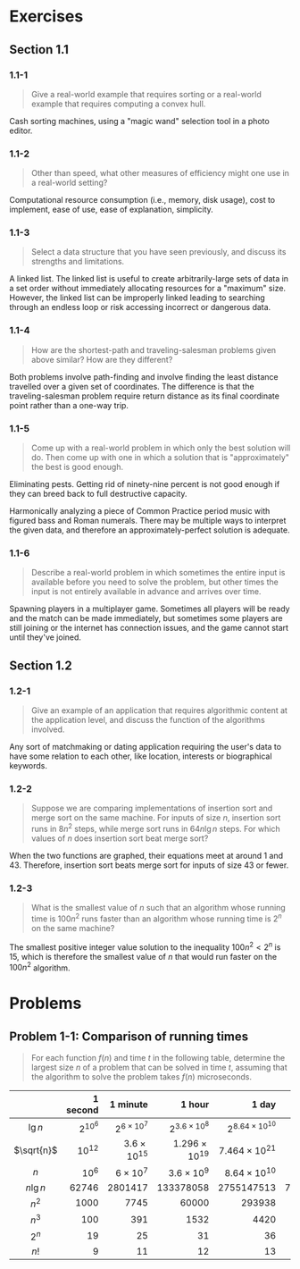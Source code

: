 <!---
N.B: This file is formatted for displays larger than 80 columns (163 cols) to
properly format the Markdown table.
-->

# Exercises

## Section 1.1

### 1.1-1

> Give a real-world example that requires sorting or a real-world example that
> requires computing a convex hull.

Cash sorting machines, using a "magic wand" selection tool in a photo editor.

### 1.1-2

> Other than speed, what other measures of efficiency might one use in a
> real-world setting?

Computational resource consumption (i.e., memory, disk usage), cost to
implement, ease of use, ease of explanation, simplicity.

### 1.1-3

> Select a data structure that you have seen previously, and discuss its strengths
> and limitations.

A linked list. The linked list is useful to create arbitrarily-large sets of
data in a set order without immediately allocating resources for a "maximum"
size. However, the linked list can be improperly linked leading to searching
through an endless loop or risk accessing incorrect or dangerous data.

### 1.1-4

> How are the shortest-path and traveling-salesman problems given above similar?
> How are they different?

Both problems involve path-finding and involve finding the least distance
travelled over a given set of coordinates. The difference is that the
traveling-salesman problem require return distance as its final coordinate point
rather than a one-way trip.

### 1.1-5

> Come up with a real-world problem in which only the best solution will do. Then
> come up with one in which a solution that is "approximately" the best is good
> enough.

Eliminating pests. Getting rid of ninety-nine percent is not good enough if they
can breed back to full destructive capacity.

Harmonically analyzing a piece of Common Practice period music with figured bass
and Roman numerals. There may be multiple ways to interpret the given data, and
therefore an approximately-perfect solution is adequate.

### 1.1-6

> Describe a real-world problem in which sometimes the entire input is available
> before you need to solve the problem, but other times the input is not entirely
> available in advance and arrives over time.

Spawning players in a multiplayer game. Sometimes all players will be ready and
the match can be made immediately, but sometimes some players are still joining
or the internet has connection issues, and the game cannot start until they've
joined.

## Section 1.2

### 1.2-1

> Give an example of an application that requires algorithmic content at the
> application level, and discuss the function of the algorithms involved.

Any sort of matchmaking or dating application requiring the user's data to have
some relation to each other, like location, interests or biographical keywords.

### 1.2-2

> Suppose we are comparing implementations of insertion sort and merge sort on
> the same machine. For inputs of size $n$, insertion sort runs in $8n^2$
> steps, while merge sort runs in $64n\lg n$ steps. For which values of $n$
> does insertion sort beat merge sort?

When the two functions are graphed, their equations meet at around 1 and 43.
Therefore, insertion sort beats merge sort for inputs of size 43 or fewer.

### 1.2-3

> What is the smallest value of $n$ such that an algorithm whose running time is
> $100n^2$ runs faster than an algorithm whose running time is $2^n$ on the same
> machine?


The smallest positive integer value solution to the inequality $100n^2 < 2^n$
is 15, which is therefore the smallest value of $n$ that would run faster on
the $100n^2$ algorithm.

# Problems

## Problem 1-1: Comparison of running times

> For each function $f(n)$ and time $t$ in the following table, determine the
> largest size $n$ of a problem that can be solved in time $t$, assuming that the
> algorithm to solve the problem takes $f(n)$ microseconds.


|          |1 second  |1 minute           |1 hour              |1 day                    |1 month                   |1 year                    |1 century                 |
|:--------:|---------:|------------------:|-------------------:|------------------------:|-------------------------:|-------------------------:|-------------------------:|
|$\lg n$   |$2^{10^6}$|$2^{6 \times 10^7}$|$2^{3.6\times 10^8}$|$2^{8.64 \times 10^{10}}$|$2^{2.592 \times 10^{12}}$|$2^{3.153 \times 10^{13}}$|$2^{3.155 \times 10^{15}}$|
|$\sqrt{n}$|$10^12$   |$3.6 \times 10^15$ |$1.296 \times 10^19$|$7.464 \times 10^{21}$   |$6.718 \times 10^{24}$    |$9.945 \times 10^{26}$    |$9.958 \times 10^{30}$    |
|$n$       |$10^6$    |$6 \times 10^7$    |$3.6 \times 10^9$   |$8.64 \times 10^{10}$    |$2.592 \times 10^{12}$    |$3.153 \times 10^{13}$    |$3.155 \times 10^{15}$    |
|$n\lg n$  |$62746$   |$2801417$          |$133378058$         |$2755147513$             |$71870856404$             |$797633893349$            |$68654697441062$          |
|$n^2$     |$1000$    |$7745$             |$60000$             |$293938$                 |$1609968$                 |$5615692$                 |$56175382$                |
|$n^3$     |$100$     |$391$              |$1532$              |$4420$                   |$13736$                   |$31593$                   |$146677$                  |
|$2^n$     |$19$      |$25$               |$31$                |$36$                     |$41$                      |$44$                      |$51$                      |
|$n!$      |$9$       |$11$               |$12$                |$13$                     |$15$                      |$16$                      |$17$                      |
